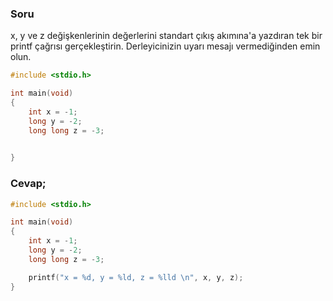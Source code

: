 ### Soru

x, y ve z değişkenlerinin değerlerini standart çıkış akımına'a yazdıran tek bir printf çağrısı gerçekleştirin.
Derleyicinizin uyarı mesajı vermediğinden emin olun.

```C
#include <stdio.h>

int main(void)
{
    int x = -1;
	long y = -2;
	long long z = -3;

  
}
```

### Cevap;

```C
#include <stdio.h>

int main(void)
{
    int x = -1;
	long y = -2;
	long long z = -3;

    printf("x = %d, y = %ld, z = %lld \n", x, y, z);
}
```
